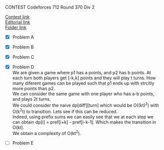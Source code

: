 CONTEST Codeforces 712 Round 370 Div 2

[Contest link](http://codeforces.com/contest/370)  
[Editorial link](http://codeforces.com/blog/entry/47050)  
[Folder link](CF712)

- [x] Problem A  

- [x] Problem B  

- [x] Problem C  

- [x] Problem D  
We are given a game where p1 has a points, and p2 has b points. At each turn both players get [-k,k] points and they will play t turns. How many diferent games can be played such that p1 ends up with strcitly more points than p2.  
We can consider the same game with one player who has a-b points, and plays 2t turns.  
We could consider the naive dp[diff][turn] which would be O((kt)<sup>2</sup>) with O(k<sup>2</sup>t) to transition.  Lets see if this can be reduced.  
Indeed, using prefix sums we can easily see that we at each step we can obtain dp[i] = pref[i+k] - pref[i-k-1]. Which makes the transition in O(kt).  
We obtain a complexity of O(kt<sup>2</sup>).

- [ ] Problem E  
